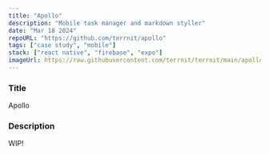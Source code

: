 ```yaml
---
title: "Apollo"
description: "Mobile task manager and markdown styller"
date: "Mar 18 2024"
repoURL: "https://github.com/terrnit/apollo"
tags: ["case study", "mobile"]
stack: ["react native", "firebase", "expo"]
imageUrl: https://raw.githubusercontent.com/terrnit/terrnit/main/apollo_theme.png
---
```


### Title

Apollo

### Description

WIP!
